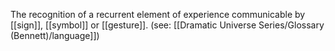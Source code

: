 The recognition of a recurrent element of experience communicable by [[sign]], [[symbol]] or [[gesture]]. (see: [[Dramatic Universe Series/Glossary (Bennett)/language]])

